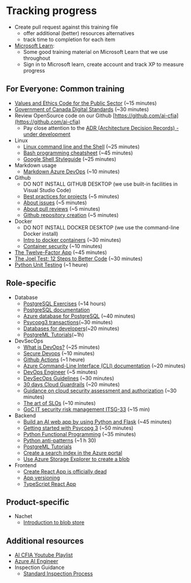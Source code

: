 # Tracking progress

* Create pull request against this training file
  * offer additional (better) resources alternatives
  * track time to completion for each item
* [Microsoft Learn](https://learn.microsoft.com/):
  * Some good training material on Microsoft Learn that we use throughout
  * Sign in to Microsoft learn, create account and track XP to measure progress

## For Everyone: Common training

* [Values and Ethics Code for the Public
  Sector](https://www.tbs-sct.canada.ca/pol/doc-eng.aspx?id=25049)
  (~15 minutes)
* [Government of Canada Digital
  Standards](https://www.canada.ca/en/government/system/digital-government/government-canada-digital-standards.html)
  (~30 minutes)
* Review OpenSource code on our Github
  [https://github.com/ai-cfia](https://github.com/ai-cfia)
  * Pay close attention to the [ADR (Architecture Decision Records) - under
    development](https://github.com/ai-cfia/dev-rel-docs/blob/main/adr/index.md)
* Linux
  * [Linux command line and the
    Shell](https://learn.microsoft.com/en-gb/training/paths/shell/) (~25
    minutes)
  * [Bash programming cheatsheet](https://devhints.io/bash) (~45 minutes)
  * [Google Shell
    Styleguide](https://google.github.io/styleguide/shellguide.html) (~25
    minutes)
* Markdown usage
  * [Markdown Azure
    DevOps](https://learn.microsoft.com/en-us/azure/devops/project/wiki/markdown-guidance?view=azure-devops)
    (~10 minutes)
* Github
  * DO NOT INSTALL GITHUB DESKTOP (we use built-in facilities in Visual Studio
    Code)
  * [Best practices for
    projects](https://docs.github.com/en/issues/planning-and-tracking-with-projects/learning-about-projects/best-practices-for-projects)
    (~5 minutes)
  * [About
    issues](https://docs.github.com/en/issues/tracking-your-work-with-issues/about-issues)
    (~5 minutes)
  * [About pull
    reviews](https://docs.github.com/en/pull-requests/collaborating-with-pull-requests/reviewing-changes-in-pull-requests/about-pull-request-reviews)
    (~5 minutes)
  * [Github repository
    creation](https://github.com/ai-cfia/devops/blob/main/github-repository-creation-guide.md)
    (~5 minutes)
* Docker
  * DO NOT INSTALL DOCKER DESKTOP (we use the command-line Docker install)
  * [Intro to docker
    containers](https://learn.microsoft.com/en-us/training/modules/intro-to-docker-containers/)
    (~30 minutes)
  * [Container
    security](https://cheatsheetseries.owasp.org/cheatsheets/Docker_Security_Cheat_Sheet.html)
    (~10 minutes)
* [The Twelve-Factor App](https://12factor.net/) (~45 minutes)
* [The Joel Test: 12 Steps to Better
  Code](https://www.joelonsoftware.com/2000/08/09/the-joel-test-12-steps-to-better-code/)
  (~30 minutes)
* [Python Unit Testing](https://docs.python.org/3/library/unittest.html) (~1
  heure)

## Role-specific

* Database
  * [PostgreSQL Exercises](https://pgexercises.com/) (~14 hours)
  * [PostgreSQL documentation](https://www.postgresql.org/docs/)
  * [Azure database for
    PostgreSQL](https://learn.microsoft.com/en-us/training/paths/introduction-to-azure-postgres/)
    (~40 minutes)
  * [Psycopg3
    transactions](https://www.psycopg.org/psycopg3/docs/basic/transactions.html)(~30
    minutes)
  * [Databases for
    developers](https://elenie.ca/databases-for-developers.html)(~20 minutes)
  * [PostgreML Tutorials](https://postgresml.org)(~1h)
* DevSecOps
  * [What is DevOps?](https://resources.github.com/devops/) (~25 minutes)
  * [Secure
    Devops](https://learn.microsoft.com/en-us/training/modules/introduction-to-secure-devops/)
    (~10 minutes)
  * [Github Actions](https://docs.github.com/en/actions) (~1 heure)
  * [Azure Command-Line Interface (CLI)
    documentation](https://learn.microsoft.com/en-ca/cli/azure/) (~20 minutes)
  * [DevOps
    Engineer](https://learn.microsoft.com/en-us/certifications/devops-engineer/)
    (~5 minutes)
  * [DevSecOps
    Guidelines](https://owasp.org/www-project-devsecops-guideline/latest/00a-Overview)
    (~30 minutes)
  * [30 days Cloud
    Guardrails](https://github.com/canada-ca/cloud-guardrails) (~20 minutes)
  * [Guidance on cloud security assessment and
    authorization](https://www.cyber.gc.ca/en/guidance/guidance-cloud-security-assessment-and-authorization-itsp50105)
    (~30 minutes)
  * [The art of SLOs](https://docs.google.com/document/d/11qMVVdn95tyGvYiVA5HwjlIV750-gYiT-dJCNS0ZPE0/edit)
    (~10 minutes)
  * [GoC IT security risk management
    ITSG-33](https://www.cyber.gc.ca/en/guidance/it-security-risk-management-lifecycle-approach-itsg-33)
    (~15 min)
* Backend
  * [Build an AI web app by using Python and
    Flask](https://learn.microsoft.com/en-us/training/modules/python-flask-build-ai-web-app/)
    (~45 minutes)
  * [Getting started with Psycopg
    3](https://www.psycopg.org/psycopg3/docs/basic/index.html)
    (~50 minutes)
  * [Python Functional
    Programming](https://docs.python.org/3/howto/functional.html)
    (~35 minutes)
  * [Python
    anti-patterns](https://docs.quantifiedcode.com/python-anti-patterns/index.html)
    (~1 h 30)
  * [PostgreML
  Tutorials](https://postgresml.org)
  * [Create a search
    index in the Azure portal](https://learn.microsoft.com/en-us/azure/search/search-get-started-portal)
  * [Use Azure Storage Explorer
    to create a blob](https://learn.microsoft.com/en-us/azure/storage/blobs/quickstart-storage-explorer)
* Frontend
  * [Create React App is officially
    dead](https://dev.to/ag2byte/create-react-app-is-officially-dead-h7o)
  * [App
    versioning](https://github.com/ai-cfia/dev-rel-docs/blob/main/TypeScript-AppVersion/APPVERSION-SETUP.md)
  * [TypeScript React
    App](https://github.com/ai-cfia/dev-rel-docs/blob/main/TypeScript-React-Setup-Guide/REACTSETUP.md)

## Product-specific

* Nachet
  * [Introduction to blob
    store](https://learn.microsoft.com/en-us/azure/storage/blobs/storage-blobs-introduction)

## Additional resources

* [AI CFIA Youtube
  Playlist](https://www.youtube.com/playlist?list=PLMZysQw4y3kJ5AHdZlUswFvGPNdZaXRXP&jct=bOudgv2_gRwU7RfA10XBbCFkv7vAhQ)
* [Azure AI
  Engineer](https://learn.microsoft.com/en-us/certifications/azure-ai-engineer/)
* Inspection Guidance
  * [Standard Inspection
    Process](https://inspection.canada.ca/inspection-and-enforcement/guidance-for-food-inspection-activities/sample-collection/standard-inspection-process/eng/1545435489013/1545435489265)
